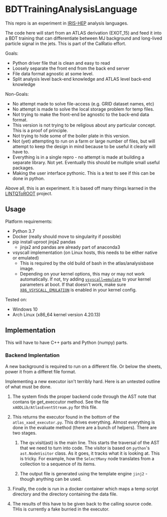 # BDTTrainingAnalysisLanguage

This repro is an experiment in [IRIS-HEP](http://iris-hep.org) analysis languages.

The code here will start from an ATLAS derivation (EXOT_15) and feed it into
a BDT training that can differentiate between MJ background and long-lived
particle signal in the jets. This is part of the CalRatio effort.

Goals:

- Python driver file that is clean and easy to read
- Loosely separate the front end from the back end server
- File data format agnostic at some level.
- Split analysis level back-end knowledge and ATLAS level back-end knowledge

Non-Goals:

- No attempt made to solve file-access (e.g. GRID dataset names, etc)
- No attempt is made to solve the local storage problem for temp files.
- Not trying to make the front-end be agnostic to the back-end data format.
- This version is not trying to be religious about any particular concept. This is a proof of principle.
- Not trying to hide some of the boiler plate in this version.
- Not (yet) attempting to run on a farm or large number of files, but will attempt to keep the design in mind because to be useful it clearly will have to.
- Everything is in a single repro - no attempt is made at building a separate library. Not yet. Eventually this should be multiple small useful packages.
- Making the user interface pythonic. This is a test to see if this can be done in python.

Above all, this is an experiment. It is based off many things learned in the [LINTQToROOT](https://github.com/gordonwatts/LINQtoROOT) project.

## Usage

Platform requirements:

- Python 3.7
- Docker (really should move to singularity if possible)
- pip install uproot jinja2 pandas
  - jinja2 and pandas are already part of anaconda3
- vsyscall implementation (on Linux hosts, this needs to be either native or emulated)
  - This is required by the old build of bash in the atlas/analysisbase image.
  - Depending on your kernel options, this may or may not work automatically. If not, try adding [`vsyscall=emulate`](https://git.kernel.org/pub/scm/linux/kernel/git/stable/linux.git/tree/Documentation/admin-guide/kernel-parameters.txt?h=v4.19.26#n4908 "vsyscall kernel parameter documentation") to your kernel parameters at boot. If that doesn't work, make sure [`X86_VSYSCALL_EMULATION`](https://git.kernel.org/pub/scm/linux/kernel/git/stable/linux.git/tree/arch/x86/Kconfig?h=v4.19.26#n1209 "vsyscall Kconfig option") is enabled in your kernel config.


Tested on:

- Windows 10
- Arch Linux (x86_64 kernel version 4.20.13)

## Implementation

This will have to have C++ parts and Python (numpy) parts.

### Backend Implentation

A new background is required to run on a different file. Or below the sheets, power it from a differet
file format.

Implementing a new executor isn't terribly hard. Here is an untested outline of what must be done.

1. The system finds the proper backend code through the AST note that contans tje get_execcutor method. See the file `xAODLib/AtlasEventStream.py` for this file.

1. This returns the executor found in the bottom of the `atlas_xaod_executor.py`. This drives everything. Almost everything is done in the evaluate method (there are a bunch of helpers). There are two stages.

    1. The qv.visit(ast) is the main line. This starts the traversal of the AST that we need to turn into code. The visitor is based on `python`'s `ast.NodeVisitor` class. As it goes, it tracks what it is looking at. This is tricky. For example, how the `SelectMany` node translates from a collection to a sequence of its items.

    1. The output file is generated using the template engine `jinj2` - though anything can be used.

1. Finally, the code is run in a docker container which maps a temp script directory and the directory containing the data file.

1. The results of this have to be given back to the calling source code. THis is currently a fake burried in the executor.
